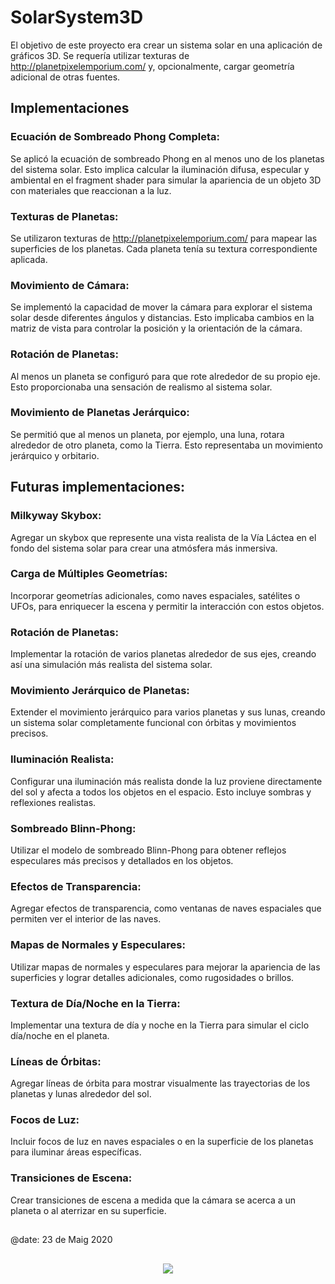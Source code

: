 # SolarSystem3D
El objetivo de este proyecto era crear un sistema solar en una aplicación de gráficos 3D. Se requería utilizar texturas de http://planetpixelemporium.com/ y, opcionalmente, cargar geometría adicional de otras fuentes. 
## Implementaciones
### Ecuación de Sombreado Phong Completa:
Se aplicó la ecuación de sombreado Phong en al menos uno de los planetas del sistema solar. Esto implica calcular la iluminación difusa, especular y ambiental en el fragment shader para simular la apariencia de un objeto 3D con materiales que reaccionan a la luz.

### Texturas de Planetas: 
Se utilizaron texturas de http://planetpixelemporium.com/ para mapear las superficies de los planetas. Cada planeta tenía su textura correspondiente aplicada.

### Movimiento de Cámara:
Se implementó la capacidad de mover la cámara para explorar el sistema solar desde diferentes ángulos y distancias. Esto implicaba cambios en la matriz de vista para controlar la posición y la orientación de la cámara.

### Rotación de Planetas:
Al menos un planeta se configuró para que rote alrededor de su propio eje. Esto proporcionaba una sensación de realismo al sistema solar.

### Movimiento de Planetas Jerárquico:
Se permitió que al menos un planeta, por ejemplo, una luna, rotara alrededor de otro planeta, como la Tierra. Esto representaba un movimiento jerárquico y orbitario.

## Futuras implementaciones:
### Milkyway Skybox:
Agregar un skybox que represente una vista realista de la Vía Láctea en el fondo del sistema solar para crear una atmósfera más inmersiva.
### Carga de Múltiples Geometrías:
Incorporar geometrías adicionales, como naves espaciales, satélites o UFOs, para enriquecer la escena y permitir la interacción con estos objetos.
### Rotación de Planetas: 
 Implementar la rotación de varios planetas alrededor de sus ejes, creando así una simulación más realista del sistema solar.
### Movimiento Jerárquico de Planetas:
Extender el movimiento jerárquico para varios planetas y sus lunas, creando un sistema solar completamente funcional con órbitas y movimientos precisos.
### Iluminación Realista:
Configurar una iluminación más realista donde la luz proviene directamente del sol y afecta a todos los objetos en el espacio. Esto incluye sombras y reflexiones realistas.
### Sombreado Blinn-Phong:
Utilizar el modelo de sombreado Blinn-Phong para obtener reflejos especulares más precisos y detallados en los objetos.
### Efectos de Transparencia: 
Agregar efectos de transparencia, como ventanas de naves espaciales que permiten ver el interior de las naves.
### Mapas de Normales y Especulares: 
Utilizar mapas de normales y especulares para mejorar la apariencia de las superficies y lograr detalles adicionales, como rugosidades o brillos.
### Textura de Día/Noche en la Tierra:
Implementar una textura de día y noche en la Tierra para simular el ciclo día/noche en el planeta.
### Líneas de Órbitas:
Agregar líneas de órbita para mostrar visualmente las trayectorias de los planetas y lunas alrededor del sol.
### Focos de Luz: 
Incluir focos de luz en naves espaciales o en la superficie de los planetas para iluminar áreas específicas.
### Transiciones de Escena: 
Crear transiciones de escena a medida que la cámara se acerca a un planeta o al aterrizar en su superficie.
##
@date: 23 de Maig 2020  
##
<p align="center">
  <img src="https://github.com/oscarjuly23/Prog_Graf3D/assets/39187459/eb3f93ba-a2ac-4a8d-b9ed-915dbec33faa">
</p>
